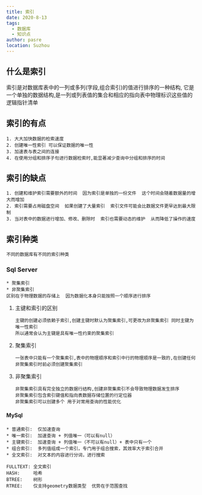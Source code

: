 ```yaml
---
title: 索引
date: 2020-8-13
tags: 
  - 数据库
  - 知识点
author: pasre
location: Suzhou  
---
```


## 什么是索引
索引是对数据库表中的一列或多列(字段,组合索引)的值进行排序的一种结构, 它是一个单独的数据结构,是一列或列表值的集合和相应的指向表中物理标识这些值的逻辑指针清单


## 索引的有点
```
1. 大大加快数据的检索速度
2. 创建唯一性索引 可以保证数据的唯一性
3. 加速表与表之间的连接
4. 在使用分组和排序子句进行数据检索时,能显著减少查询中分组和排序的时间
```

## 索引的缺点
```
1. 创建和维护索引需要额外的时间  因为索引是单独的一份文件  这个时间会随着数据量的增大而增加
2. 索引需要占用磁盘空间  如果创建了大量索引  索引文件可能会比数据文件更早达到最大限制
3. 当对表中的数据进行增加、修改、删除时  索引也需要动态的维护  从而降低了操作的速度
```


## 索引种类
    不同的数据库有不同的索引种类

### Sql Server
```
* 聚集索引
* 非聚集索引
区别在于物理数据的存储上  因为数据化本身只能按照一个顺序进行排序
```
1. 主键和索引的区别
    ```
    主键的创建必须依赖于索引,创建主键时默认为聚集索引,可更改为非聚集索引 同时主键为唯一性索引
    所以通常会认为主键是具有唯一性约束的聚集索引
    ```
2. 聚集索引
    ```
    一张表中只能有一个聚集索引,表中的物理顺序和索引中行的物理顺序是一致的,在创建任何非聚集索引时前必须创建聚集索引
    ```
3. 非聚集索引
    ```
    非聚集索引具有完全独立的数据行结构,创建非聚集索引不会导致物理数据发生排序
    非聚集索引包含索引键值和指向表数据存储位置的行定位器
    非聚集索引可以创建多个 用于对常用查询的性能优化
    ```


#### MySql
```
* 普通索引:  仅加速查询
* 唯一索引:  加速查询 + 列值唯一（可以有null）
* 主键索引:  加速查询 + 列值唯一（不可以有null）+ 表中只有一个
* 组合索引:  多列值组成一个索引，专门用于组合搜索，其效率大于索引合并
* 全文索引:  对文本的内容进行分词，进行搜索
```

```
FULLTEXT: 全文索引
HASH:     哈希
BTREE:    树形
RTREE:    仅支持geometry数据类型  优势在于范围查找
```

